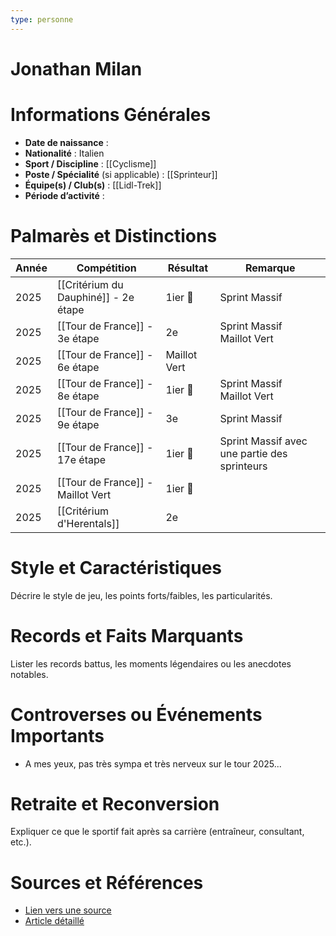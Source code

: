 ```yaml
---
type: personne
---
```


# Jonathan Milan

# Informations Générales
- **Date de naissance** :  
- **Nationalité** :  Italien
- **Sport / Discipline** :  [[Cyclisme]]
- **Poste / Spécialité** (si applicable) :  [[Sprinteur]]
- **Équipe(s) / Club(s)** :  [[Lidl-Trek]]
- **Période d’activité** :  

# Palmarès et Distinctions
| Année | Compétition                          | Résultat     | Remarque                                     |
| ----- | ------------------------------------ | ------------ | -------------------------------------------- |
| 2025  | [[Critérium du Dauphiné]] - 2e étape | 1ier 🥇      | Sprint Massif                                |
| 2025  | [[Tour de France]] - 3e étape        | 2e           | Sprint Massif<br>Maillot Vert                |
| 2025  | [[Tour de France]] - 6e étape        | Maillot Vert |                                              |
| 2025  | [[Tour de France]] - 8e étape        | 1ier  🥇     | Sprint Massif<br>Maillot Vert                |
| 2025  | [[Tour de France]] - 9e étape        | 3e           | Sprint Massif                                |
| 2025  | [[Tour de France]] - 17e étape       | 1ier  🥇     | Sprint Massif avec une partie des sprinteurs |
| 2025  | [[Tour de France]] - Maillot Vert    | 1ier 🥇      |                                              |
| 2025  | [[Critérium d'Herentals]]            | 2e           |                                              |

# Style et Caractéristiques
Décrire le style de jeu, les points forts/faibles, les particularités.

# Records et Faits Marquants
Lister les records battus, les moments légendaires ou les anecdotes notables.

# Controverses ou Événements Importants
- A mes yeux, pas très sympa et très nerveux sur le tour 2025...

# Retraite et Reconversion
Expliquer ce que le sportif fait après sa carrière (entraîneur, consultant, etc.).

# Sources et Références
- [Lien vers une source](#)
- [Article détaillé](#)
